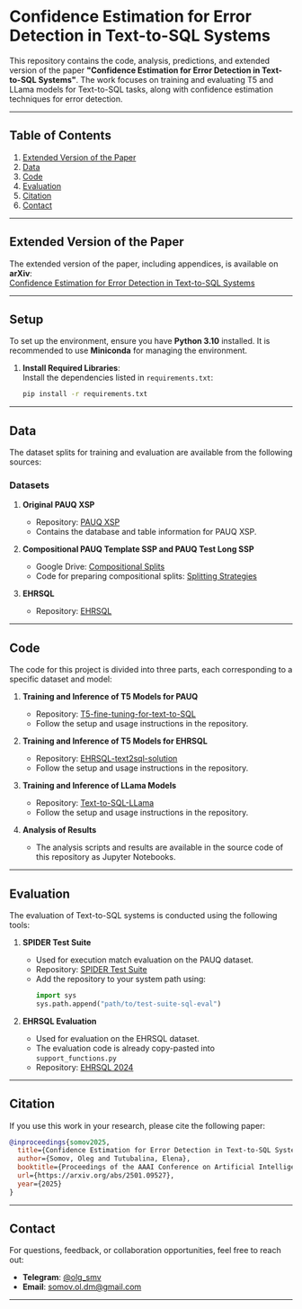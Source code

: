
# Confidence Estimation for Error Detection in Text-to-SQL Systems

This repository contains the code, analysis, predictions, and extended version of the paper **"Confidence Estimation for Error Detection in Text-to-SQL Systems"**. The work focuses on training and evaluating T5 and LLama models for Text-to-SQL tasks, along with confidence estimation techniques for error detection.

---

## Table of Contents
1. [Extended Version of the Paper](#extended-version-of-the-paper)
2. [Data](#data)
3. [Code](#code)
4. [Evaluation](#evaluation)
5. [Citation](#citation)
6. [Contact](#contact)

---

## Extended Version of the Paper

The extended version of the paper, including appendices, is available on **arXiv**:  
[Confidence Estimation for Error Detection in Text-to-SQL Systems](https://arxiv.org/abs/2501.09527)

---

## Setup

To set up the environment, ensure you have **Python 3.10** installed. It is recommended to use **Miniconda** for managing the environment.

1. **Install Required Libraries**:  
   Install the dependencies listed in `requirements.txt`:
   ```bash
   pip install -r requirements.txt
   ```

---


## Data

The dataset splits for training and evaluation are available from the following sources:

### Datasets
1. **Original PAUQ XSP**  
   - Repository: [PAUQ XSP](https://github.com/ai-spiderweb/pauq)  
   - Contains the database and table information for PAUQ XSP.

2. **Compositional PAUQ Template SSP and PAUQ Test Long SSP**  
   - Google Drive: [Compositional Splits](https://drive.google.com/drive/folders/12cBewVCrBObBb1qgEg1nXHoqq3hHTT7K?usp=sharing)  
   - Code for preparing compositional splits: [Splitting Strategies](https://github.com/runnerup96/splitting-strategies)  

3. **EHRSQL**  
   - Repository: [EHRSQL](https://github.com/glee4810/ehrsql-2024)  

---

## Code

The code for this project is divided into three parts, each corresponding to a specific dataset and model:

1. **Training and Inference of T5 Models for PAUQ**  
   - Repository: [T5-fine-tuning-for-text-to-SQL](https://github.com/runnerup96/T5-fine-tuning-for-text-to-SQL)  
   - Follow the setup and usage instructions in the repository.

2. **Training and Inference of T5 Models for EHRSQL**  
   - Repository: [EHRSQL-text2sql-solution](https://github.com/runnerup96/EHRSQL-text2sql-solution)  
   - Follow the setup and usage instructions in the repository.

3. **Training and Inference of LLama Models**  
   - Repository: [Text-to-SQL-LLama](https://github.com/runnerup96/Text-to-SQL-LLama)  
   - Follow the setup and usage instructions in the repository.

4. **Analysis of Results**  
   - The analysis scripts and results are available in the source code of this repository as Jupyter Notebooks.

---

## Evaluation

The evaluation of Text-to-SQL systems is conducted using the following tools:

1. **SPIDER Test Suite**  
   - Used for execution match evaluation on the PAUQ dataset.  
   - Repository: [SPIDER Test Suite](https://github.com/taoyds/test-suite-sql-eval)  
   - Add the repository to your system path using:
     ```python
     import sys
     sys.path.append("path/to/test-suite-sql-eval")
     ```

2. **EHRSQL Evaluation**  
   - Used for evaluation on the EHRSQL dataset.  
   - The evaluation code is already copy-pasted into `support_functions.py`
   - Repository: [EHRSQL 2024](https://github.com/glee4810/ehrsql-2024)  

---

## Citation

If you use this work in your research, please cite the following paper:

```bibtex
@inproceedings{somov2025,
  title={Confidence Estimation for Error Detection in Text-to-SQL Systems},
  author={Somov, Oleg and Tutubalina, Elena},
  booktitle={Proceedings of the AAAI Conference on Artificial Intelligence},
  url={https://arxiv.org/abs/2501.09527},
  year={2025}
}
```

---

## Contact

For questions, feedback, or collaboration opportunities, feel free to reach out:

- **Telegram**: [@olg_smv](https://t.me/olg_smv)  
- **Email**: [somov.ol.dm@gmail.com](mailto:somov.ol.dm@gmail.com)  

---